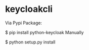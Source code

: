 # keycloakcli

Via Pypi Package:

$ pip install python-keycloak
Manually

$ python setup.py install
